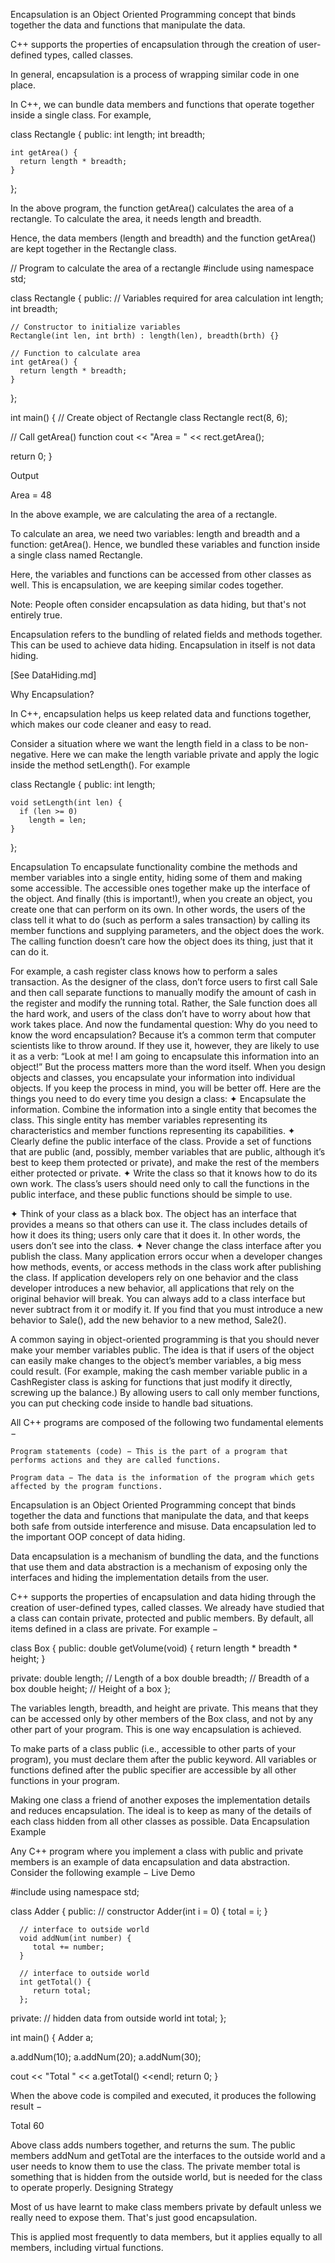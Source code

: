 Encapsulation is an Object Oriented Programming concept that binds together the data and functions that manipulate the data.

C++ supports the properties of encapsulation through the creation of user-defined types, called classes.

In general, encapsulation is a process of wrapping similar code in one place.

In C++, we can bundle data members and functions that operate together inside a single class. For example,

class Rectangle {
  public:
    int length;
    int breadth;

    int getArea() {
      return length * breadth;
    }
};

In the above program, the function getArea() calculates the area of a rectangle. To calculate the area, it needs length and breadth.

Hence, the data members (length and breadth) and the function getArea() are kept together in the Rectangle class.

// Program to calculate the area of a rectangle
#include <iostream>
using namespace std;

class Rectangle {
  public:
    // Variables required for area calculation
    int length;
    int breadth;

    // Constructor to initialize variables
    Rectangle(int len, int brth) : length(len), breadth(brth) {}

    // Function to calculate area
    int getArea() {
      return length * breadth;
    }
};

int main() {
  // Create object of Rectangle class
  Rectangle rect(8, 6);

  // Call getArea() function
  cout << "Area = " << rect.getArea();

  return 0;
}

Output

Area = 48

In the above example, we are calculating the area of a rectangle.

To calculate an area, we need two variables: length and breadth and a function: getArea(). Hence, we bundled these variables and function inside a single class named Rectangle.



Here, the variables and functions can be accessed from other classes as well. This is encapsulation, we are keeping similar codes together.

Note: People often consider encapsulation as data hiding, but that's not entirely true.

Encapsulation refers to the bundling of related fields and methods together. This can be used to achieve data hiding. Encapsulation in itself is not data hiding.

[See DataHiding.md]


Why Encapsulation?

In C++, encapsulation helps us keep related data and functions together, which makes our code cleaner and easy to read.

Consider a situation where we want the length field in a class to be non-negative. Here we can make the length variable private and apply the logic inside the method setLength(). For example

class Rectangle {
  public:
    int length;

    void setLength(int len) {
      if (len >= 0)
        length = len;
    }
};




























Encapsulation
To encapsulate functionality combine the methods and member variables into a single entity, hiding some of them and making some accessible.
The accessible ones together make up the interface of the object. And finally
(this is important!), when you create an object, you create one that can perform on its own. In other words, the users of the class tell it what to do (such
as perform a sales transaction) by calling its member functions and supplying parameters, and the object does the work. The calling function doesn’t
care how the object does its thing, just that it can do it.

For example, a cash
register class knows how to perform a sales transaction. As the designer of
the class, don’t force users to first call Sale and then call separate functions
to manually modify the amount of cash in the register and modify the running total. Rather, the Sale function does all the hard work, and users of the
class don’t have to worry about how that work takes place.
And now the fundamental question: Why do you need to know the word
encapsulation? Because it’s a common term that computer scientists like
to throw around. If they use it, however, they are likely to use it as a verb:
“Look at me! I am going to encapsulate this information into an object!”
But the process matters more than the word itself. When you design objects
and classes, you encapsulate your information into individual objects. If you
keep the process in mind, you will be better off. Here are the things you need
to do every time you design a class:
✦ Encapsulate the information. Combine the information into a single
entity that becomes the class. This single entity has member variables
representing its characteristics and member functions representing its
capabilities.
✦ Clearly define the public interface of the class. Provide a set of functions that are public (and, possibly, member variables that are public,
although it’s best to keep them protected or private), and make the rest
of the members either protected or private.
✦ Write the class so that it knows how to do its own work. The class’s
users should need only to call the functions in the public interface, and
these public functions should be simple to use.

✦ Think of your class as a black box. The object has an interface that
provides a means so that others can use it. The class includes details of
how it does its thing; users only care that it does it. In other words, the
users don’t see into the class.
✦ Never change the class interface after you publish the class. Many
application errors occur when a developer changes how methods,
events, or access methods in the class work after publishing the class.
If application developers rely on one behavior and the class developer
introduces a new behavior, all applications that rely on the original
behavior will break. You can always add to a class interface but never
subtract from it or modify it. If you find that you must introduce a new
behavior to Sale(), add the new behavior to a new method, Sale2().

A common saying in object-oriented programming is that you should never
make your member variables public. The idea is that if users of the object
can easily make changes to the object’s member variables, a big mess
could result. (For example, making the cash member variable public in a
CashRegister class is asking for functions that just modify it directly,
screwing up the balance.) By allowing users to call only member functions,
you can put checking code inside to handle bad situations.




All C++ programs are composed of the following two fundamental elements −

    Program statements (code) − This is the part of a program that performs actions and they are called functions.

    Program data − The data is the information of the program which gets affected by the program functions.

Encapsulation is an Object Oriented Programming concept that binds together the data and functions that manipulate the data, and that keeps both safe from outside interference and misuse. Data encapsulation led to the important OOP concept of data hiding.

Data encapsulation is a mechanism of bundling the data, and the functions that use them and data abstraction is a mechanism of exposing only the interfaces and hiding the implementation details from the user.

C++ supports the properties of encapsulation and data hiding through the creation of user-defined types, called classes. We already have studied that a class can contain private, protected and public members. By default, all items defined in a class are private. For example −

class Box {
   public:
      double getVolume(void) {
         return length * breadth * height;
      }

   private:
      double length;      // Length of a box
      double breadth;     // Breadth of a box
      double height;      // Height of a box
};

The variables length, breadth, and height are private. This means that they can be accessed only by other members of the Box class, and not by any other part of your program. This is one way encapsulation is achieved.

To make parts of a class public (i.e., accessible to other parts of your program), you must declare them after the public keyword. All variables or functions defined after the public specifier are accessible by all other functions in your program.

Making one class a friend of another exposes the implementation details and reduces encapsulation. The ideal is to keep as many of the details of each class hidden from all other classes as possible.
Data Encapsulation Example

Any C++ program where you implement a class with public and private members is an example of data encapsulation and data abstraction. Consider the following example −
Live Demo

#include <iostream>
using namespace std;

class Adder {
   public:
      // constructor
      Adder(int i = 0) {
         total = i;
      }

      // interface to outside world
      void addNum(int number) {
         total += number;
      }

      // interface to outside world
      int getTotal() {
         return total;
      };

   private:
      // hidden data from outside world
      int total;
};

int main() {
   Adder a;

   a.addNum(10);
   a.addNum(20);
   a.addNum(30);

   cout << "Total " << a.getTotal() <<endl;
   return 0;
}

When the above code is compiled and executed, it produces the following result −

Total 60

Above class adds numbers together, and returns the sum. The public members addNum and getTotal are the interfaces to the outside world and a user needs to know them to use the class. The private member total is something that is hidden from the outside world, but is needed for the class to operate properly.
Designing Strategy

Most of us have learnt to make class members private by default unless we really need to expose them. That's just good encapsulation.

This is applied most frequently to data members, but it applies equally to all members, including virtual functions.
